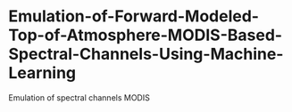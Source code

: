 # Emulation-of-Forward-Modeled-Top-of-Atmosphere-MODIS-Based-Spectral-Channels-Using-Machine-Learning
Emulation of spectral channels MODIS
